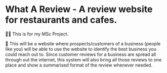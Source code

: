 # What A Review - A review website for restaurants and cafes.

 👨‍💻 This is for my MSc Project. 

🌟 This will be a website where prospects/customers of a business (people like you) will be able to use the website to identify the best business you could reach out to. Since customer reviews for a business are spread all through out the internet, this system will also bring all those reviews to one place and show a summarised format of the review whenever needed.
